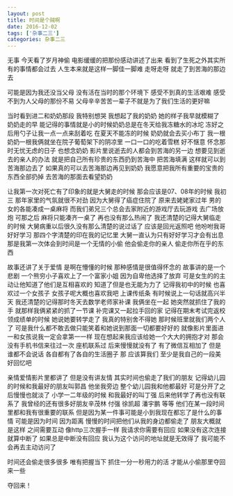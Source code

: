 ```yaml
---
layout: post
title: 时间是个贼啊
date: 2016-12-02 
tags: ['杂事二三']
categories: 杂事二三
---
```


无事 今天看了岁月神偷
电影缓缓的把那份感动讲述了出来
看到了生死之外其实所有的事情都会过去
人生本来就是这样一脚佳一脚难
走呀走呀
就走了到苦海的那边去

可能是因为我还没当父母
没有活在当时的那个环境下
感受不到真的生活艰难
感受不到为人父母的那份不易
父母辛辛苦苦一辈子不就是为了我们生活的更好嘛  

当时看到进二和奶奶那段
我特别想哭
我想起了我的奶奶
她的样子我早就模糊了
奶奶走的早
能记得的事情就是小的时候奶奶总是在冬天给我冻糖水的冰坨
冻好之后用勺子让我一点一点来刮着吃
在夏天不能冻的时候
奶奶就会去买小布丁
我一根奶奶一根我俩就坐在院子葡萄架下的阴凉里
一口一口的吃着雪糕
好不惬意
怀念那时无忧无虑的日子
也想念奶奶
影片里说逝去的人都会到苦海的另一边
想要见到逝去的亲人的办法
就是把自己所有珍贵的东西扔到苦海中
把苦海填满
这样就可以到苦海那边去了
如果真的可以去苦海那边再见到奶奶
我愿意把我所有重要的宝贵的东西全部扔掉
去苦海的那面去看望奶奶

让我第一次对死亡有了印象的就是大舅走的时候
那会应该是07、08年的时候
我初三
那年家里的气氛就很不对劲
因为大舅得了癌症住院了
原来去姥姥家过年
男的 女的各能凑成一桌麻将
而我们弟兄三个总会去家附近的游戏厅去玩游戏 去广场放炮
可那之后
麻将只能凑齐一桌了
再也没有那么热闹了
我还清楚的记得大舅临走的时候
大舅病重以后很久没有那么清楚的说过话了
应该是回光返照吧
他吩咐我哥好好学习
那四个字清楚的印在我的记忆里
大舅一直认为只有好好学习才会有出息
那是我第一次体会到时间是一个无情的小偷
他会偷走你的亲人  偷走你所在乎的东西

故事还讲了关于爱情
是啊在懵懂的时候
那种感情是很值得怀念的
故事讲的是一个悲剧
一个熊穷小子喜欢上了一个富家小姐
因为自卑他选择了放弃
可是女生的的主动让他知道了他们是互相喜欢的
知道了但是也无能为力了
记得我初中的时候  也喜欢过一个女孩子
女孩子呢大概也喜欢我吧
上课传纸条
有时候说上一句话就高兴半天
我还清楚的记得那时冬天去数学老师家补课
我俩坐在一起
她突然就抓住了我的手
就那样我俩紧紧的抓了一节课
补完课又一起拉手回的家
记得在期末考试完返校领成绩单的时候
她说她要转学走了
我真的特别舍不得她
那时候班里就我们两个人了
可是我什么都不敢去做只能笑着和她说到那面一切都要好好的
就像影片里面进一和女孩说我一定会拿第一一样
现在想起来我应该给她一个大大的拥抱才对
那会没有手机书信来往过一次
座机联系过  后来慢慢就没有了
有了微信互相加了
但是谁都不会说话
各自都有了各自的生活圈子
那
应该算我们  至少是我自己的一段美好回忆吧

亲情爱情影片里都讲了
但是没有讲友情
其实时间也偷走了我们的朋友
记得幼儿园的时候和我最好的朋友叫郭昌
他坐我旁边  整个幼儿园我和他都最好
可是分开了之后慢慢也就淡了
小学一二年级的时候  和我最好的叫丁强
后来他转学了再也没有联系了
我曾经的还有很多好朋友辛茂林 付强  徐凯超 潘宇鹏 等等
他们在某一段时间里都和我有很重要的联系
但是因为某一件事可能是小到我现在都忘了是什么的事情
可能是因为时间  因为距离 慢慢的时间把他们从我的身边都偷走了
朋友大概就是这样  之间需要互动
像http三次握手一样
我请求你需要有回应
如果没有这次连接就算中断了
如果总是中断没有回应
我认为这个访问的地址就是无效得了  我可能不会再去主动访问了   

时间还会偷走很多很多
唯有把握当下
抓住一分一秒用力的活
才能从小偷那里夺回来一些

夺回来！